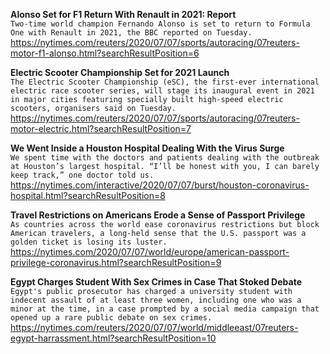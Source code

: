 **Alonso Set for F1 Return With Renault in 2021: Report**\
`Two-time world champion Fernando Alonso is set to return to Formula One with Renault in 2021, the BBC reported on Tuesday.`\
https://nytimes.com/reuters/2020/07/07/sports/autoracing/07reuters-motor-f1-alonso.html?searchResultPosition=6

**Electric Scooter Championship Set for 2021 Launch**\
`The Electric Scooter Championship (eSC), the first-ever international electric race scooter series, will stage its inaugural event in 2021 in major cities featuring specially built high-speed electric scooters, organisers said on Tuesday.`\
https://nytimes.com/reuters/2020/07/07/sports/autoracing/07reuters-motor-electric.html?searchResultPosition=7

**We Went Inside a Houston Hospital Dealing With the Virus Surge**\
`We spent time with the doctors and patients dealing with the outbreak at Houston’s largest hospital. “I’ll be honest with you, I can barely keep track,” one doctor told us.`\
https://nytimes.com/interactive/2020/07/07/burst/houston-coronavirus-hospital.html?searchResultPosition=8

**Travel Restrictions on Americans Erode a Sense of Passport Privilege**\
`As countries across the world ease coronavirus restrictions but block American travelers, a long-held sense that the U.S. passport was a golden ticket is losing its luster.`\
https://nytimes.com/2020/07/07/world/europe/american-passport-privilege-coronavirus.html?searchResultPosition=9

**Egypt Charges Student With Sex Crimes in Case That Stoked Debate**\
`Egypt's public prosecutor has charged a university student with indecent assault‮ ‬of at least three women, including one who was a minor at the time, in a case prompted by a social media campaign that opened up a rare public debate on sex crimes.`\
https://nytimes.com/reuters/2020/07/07/world/middleeast/07reuters-egypt-harrassment.html?searchResultPosition=10

